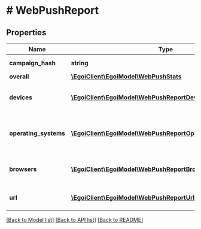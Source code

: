 # # WebPushReport

## Properties

Name | Type | Description | Notes
------------ | ------------- | ------------- | -------------
**campaign_hash** | **string** |  | [optional] [readonly]
**overall** | [**\EgoiClient\EgoiModel\WebPushStats**](WebPushStats.md) |  | [optional]
**devices** | [**\EgoiClient\EgoiModel\WebPushReportDevicesInner[]**](WebPushReportDevicesInner.md) | Stats of the campaign for each device | [optional]
**operating_systems** | [**\EgoiClient\EgoiModel\WebPushReportOperatingSystemsInner[]**](WebPushReportOperatingSystemsInner.md) | Stats of the campaign for each operating system | [optional]
**browsers** | [**\EgoiClient\EgoiModel\WebPushReportBrowsersInner[]**](WebPushReportBrowsersInner.md) | Stats of the campaign for each browser | [optional]
**url** | [**\EgoiClient\EgoiModel\WebPushReportUrlInner[]**](WebPushReportUrlInner.md) | Stats of the campaign for each url | [optional]

[[Back to Model list]](../../README.md#models) [[Back to API list]](../../README.md#endpoints) [[Back to README]](../../README.md)
